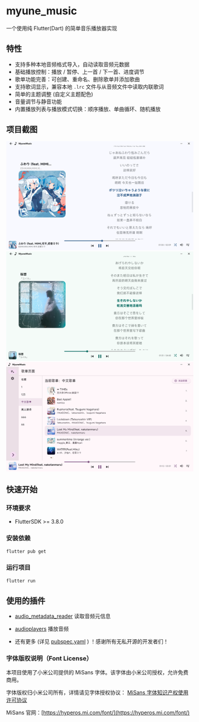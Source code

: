 # myune_music

一个使用纯 Flutter(Dart) 的简单音乐播放器实现

## 特性
 - 支持多种本地音频格式导入，自动读取音频元数据
 - 基础播放控制：播放 / 暂停、上一首 / 下一首、进度调节
 - 歌单功能完善：可创建、重命名、删除歌单并添加歌曲
 - 支持歌词显示，兼容本地 `.lrc` 文件与从音频文件中读取内联歌词
 - 简单的主题调整 (自定义主题配色)
 - 音量调节与静音功能
 - 内置播放列表与播放模式切换：顺序播放、单曲循环、随机播放

## 项目截图
![](screenshot/31fa90246efd78f960fdcba41f58a671.png)
![](screenshot/7067b486e60d96bc7ef4465b2301f950.png)
![](screenshot/431c48737ae3137d6360d2d4dfbbb282.png)

## 快速开始

### 环境要求
- FlutterSDK >= 3.8.0

### 安装依赖
    flutter pub get

### 运行项目
    flutter run


## 使用的插件

- [audio_metadata_reader](https://pub.dev/packages/audio_metadata_reader) 读取音频元信息

- [audioplayers](https://pub.dev/packages/audioplayers) 播放音频

- 还有更多 (详见 [pubspec.yaml](pubspec.yaml) ) ！感谢所有无私开源的开发者们！

### 字体版权说明（Font License）

本项目使用了小米公司提供的 MiSans 字体。该字体由小米公司授权，允许免费商用。

字体版权归小米公司所有，详情请见字体授权协议：
[MiSans 字体知识产权使用许可协议](https://hyperos.mi.com/font-download/MiSans%E5%AD%97%E4%BD%93%E7%9F%A5%E8%AF%86%E4%BA%A7%E6%9D%83%E8%AE%B8%E5%8F%AF%E5%8D%8F%E8%AE%AE.pdf)

MiSans 官网：[https://hyperos.mi.com/font/](https://hyperos.mi.com/font/)
